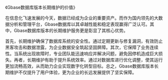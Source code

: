 《Gbase数据库版本长期维护的价值》

在信息化飞速发展的今天，数据已经成为企业的重要资产。而作为国内领先的大数据分析和管理平台，Gbase数据库以其卓越性能和稳定表现赢得广泛认可。其中，Gbase数据库版本的长期维护服务更是彰显了其核心优势。

首先，长期维护确保了数据库系统的安全性。通过定期更新与修复漏洞，有效防止黑客攻击和数据泄露，为企业数据安全筑起坚固屏障。其次，它保障了业务连续性。当系统出现故障时，专业团队能迅速响应并解决问题，避免因停机造成巨大损失。再者，长期维护有助于提升系统效率。通过对数据库进行优化调整，使其运行更加流畅高效，从而助力企业实现数字化转型目标。总之，Gbase数据库版本长期维护不仅提升了用户体验，更为企业的长远发展提供了坚实保障。